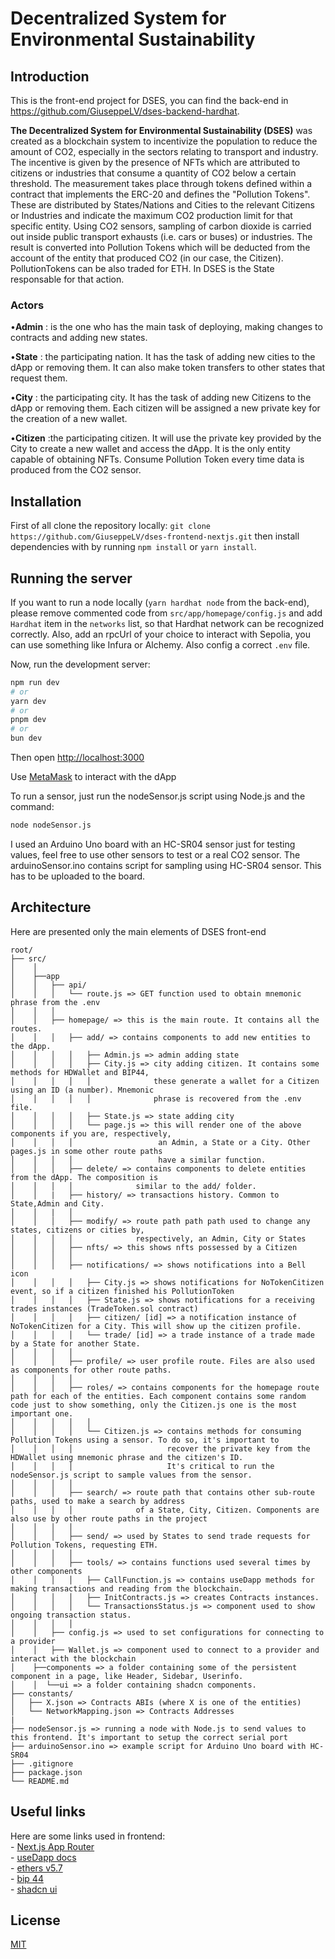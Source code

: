 # Decentralized System for Environmental Sustainability

## Introduction
This is the front-end project for DSES, you can find the back-end in https://github.com/GiuseppeLV/dses-backend-hardhat.

**The Decentralized System for Environmental Sustainability (DSES)** was created as a blockchain system to incentivize the population to reduce the amount of CO2, especially in the sectors relating to transport and industry. The incentive is given by the presence of NFTs which are attributed to citizens or industries that consume a quantity of CO2 below a certain threshold. The measurement takes place through tokens defined within a contract that implements the ERC-20 and defines the "Pollution Tokens". These are distributed by States/Nations and Cities to the relevant Citizens or Industries and indicate the maximum CO2 production limit for that specific entity.
Using CO2 sensors, sampling of carbon dioxide is carried out inside public transport exhausts (i.e. cars or buses) or industries. The result is converted into Pollution Tokens which will be deducted from the account of the entity that produced CO2 (in our case, the Citizen).
PollutionTokens can be also traded for ETH. In DSES is the State responsable for that action.

### Actors
 •**Admin** : is the one who has the main task of deploying, making changes to contracts and adding new states. 

 •**State** : the participating nation. It has the task of adding new cities to the dApp or removing them. It can also make token transfers to other states that request them.

 •**City** : the participating city. It has the task of adding new Citizens to the dApp or removing them. Each citizen will be assigned a new private key for the creation of a new wallet. 

 •**Citizen** :the participating citizen. It will use the private key provided by the City to create a new wallet and access the dApp. It is the only entity capable of obtaining NFTs. Consume Pollution Token every time data is produced from the CO2 sensor.

## Installation
First of all clone the repository locally: ```git clone https://github.com/GiuseppeLV/dses-frontend-nextjs.git``` then install dependencies with by running ```npm install``` or ```yarn install```.

## Running the server

If you want to run a node locally (```yarn hardhat node``` from the back-end), please remove commented code from ```src/app/homepage/config.js``` and add ```Hardhat``` item in the ```networks``` list, so that Hardhat network can be recognized correctly. Also, add an rpcUrl of your choice to interact with Sepolia, you can use something like Infura or Alchemy.
Also config a correct ```.env``` file.

Now, run the development server:

```bash
npm run dev
# or
yarn dev
# or
pnpm dev
# or
bun dev
```

Then open [http://localhost:3000](http://localhost:3000)

Use [MetaMask](https://metamask.io/download/) to interact with the dApp

To run a sensor, just run the nodeSensor.js script using Node.js and
the command:
```bash 
node nodeSensor.js
```
I used an Arduino Uno board with an HC-SR04 sensor just for testing values, 
feel free to use other sensors to test or a real CO2 sensor. The arduinoSensor.ino
contains script for sampling using HC-SR04 sensor. This has to be uploaded to the board.

## Architecture

Here are presented only the main elements of DSES front-end

```plaintext
root/
├── src/
│    │
│    ├──app
│    │   ├── api/
│    │   │   └── route.js => GET function used to obtain mnemonic phrase from the .env
│    │   │      
│    │   ├── homepage/ => this is the main route. It contains all the routes.
│    │   │   ├── add/ => contains components to add new entities to the dApp.
│    │   │   │   ├── Admin.js => admin adding state
│    │   │   │   ├── City.js => city adding citizen. It contains some methods for HDWallet and BIP44,
│    │   │   │   │              these generate a wallet for a Citizen using an ID (a number). Mnemonic
│    │   │   │   │              phrase is recovered from the .env file.                            
│    │   │   │   ├── State.js => state adding city
│    │   │   │   └── page.js => this will render one of the above components if you are, respectively, 
│    │   │   │                   an Admin, a State or a City. Other pages.js in some other route paths 
│    │   │   │                   have a similar function.
│    │   │   ├── delete/ => contains components to delete entities from the dApp. The composition is 
│    │   │   │              similar to the add/ folder.
│    │   |   ├── history/ => transactions history. Common to State,Admin and City.
│    │   |   │
│    │   │   ├── modify/ => route path path path used to change any states, citizens or cities by, 
│    │   │   │              respectively, an Admin, City or States
│    │   │   ├── nfts/ => this shows nfts possessed by a Citizen
│    │   │   │
│    │   │   ├── notifications/ => shows notifications into a Bell icon 
│    │   │   │   ├── City.js => shows notifications for NoTokenCitizen event, so if a citizen finished his PollutionToken
│    │   │   │   ├── State.js => shows notifications for a receiving trades instances (TradeToken.sol contract)
│    │   │   │   ├── citizen/ [id] => a notification instance of NoTokenCitizen for a City. This will show up the citizen profile.
│    │   │   │   └── trade/ [id] => a trade instance of a trade made by a State for another State.
│    │   │   │ 
│    │   │   ├── profile/ => user profile route. Files are also used as components for other route paths.
│    │   │   │ 
│    │   │   ├── roles/ => contains components for the homepage route path for each of the entities. Each component contains some random code just to show something, only the Citizen.js one is the most important one.
│    │   │   │   │          
│    │   │   │   └── Citizen.js => contains methods for consuming Pollution Tokens using a sensor. To do so, it's important to
│    │   │   │                     recover the private key from the HDWallet using mnemonic phrase and the citizen's ID.     
│    │   │   │                     It's critical to run the nodeSensor.js script to sample values ​​from the sensor.
│    │   │   │   
│    │   │   ├── search/ => route path that contains other sub-route paths, used to make a search by address
│    │   │   │              of a State, City, Citizen. Components are also use by other route paths in the project
│    │   │   │
│    │   │   ├── send/ => used by States to send trade requests for Pollution Tokens, requesting ETH.
│    │   │   │
│    │   │   ├── tools/ => contains functions used several times by other components
│    │   │   │   ├── CallFunction.js => contains useDapp methods for making transactions and reading from the blockchain.
│    │   │   │   ├── InitContracts.js => creates Contracts instances.
│    │   │   │   └── TransactionsStatus.js => component used to show ongoing transaction status.
│    │   │   │
│    │   ├── config.js => used to set configurations for connecting to a provider
│    │   ├── Wallet.js => component used to connect to a provider and interact with the blockchain
│    ├──components => a folder containing some of the persistent component in a page, like Header, Sidebar, Userinfo.
│    │  └──ui => a folder containing shadcn components.
├── constants/
│   ├── X.json => Contracts ABIs (where X is one of the entities)
│   └── NetworkMapping.json => Contracts Addresses
|   
├── nodeSensor.js => running a node with Node.js to send values to this frontend. It's important to setup the correct serial port
├── arduinoSensor.ino => example script for Arduino Uno board with HC-SR04  
├── .gitignore
├── package.json
└── README.md
```

## Useful links
Here are some links used in frontend: <br>
    - [Next.js App Router](https://nextjs.org/docs/app) <br>
    - [useDapp docs](https://usedapp-docs.netlify.app/docs) <br>
    - [ethers v5.7](https://docs.ethers.org/v5/) <br>
    - [bip 44](https://github.com/bitcoin/bips/blob/master/bip-0044.mediawiki) <br>
    - [shadcn ui](https://ui.shadcn.com/) <br>

## License
[MIT](https://choosealicense.com/licenses/mit/)
